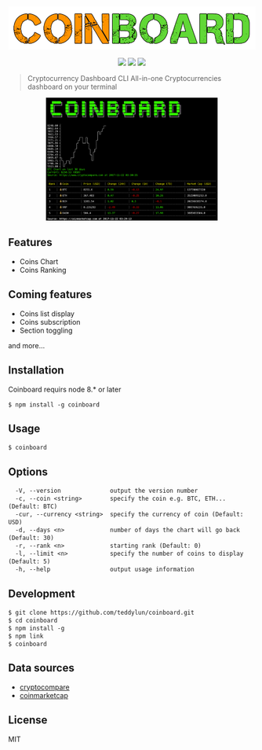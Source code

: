 <p align=center>
<img src="https://github.com/teddylun/coinboard/blob/master/src/common/images/logo.png">
</p>
<p align=center>
<a target="_blank" href="http://nodejs.org/download/" title="Node version"><img src="https://img.shields.io/badge/node.js-%3E=_8.0-green.svg"></a>
<a target="_blank" href="https://opensource.org/licenses/MIT" title="License: MIT"><img src="https://img.shields.io/badge/License-MIT-blue.svg"></a>
<a target="_blank" href="http://makeapullrequest.com" title="PRs Welcome"><img src="https://img.shields.io/badge/PRs-welcome-brightgreen.svg"></a>
</p>  

> Cryptocurrency Dashboard CLI 
All-in-one Cryptocurrencies dashboard on your terminal
<p align="center">
  <img src="https://github.com/teddylun/coinboard/blob/master/src/common/images/screenshot.png" width="350"/>
</p>

## Features
- Coins Chart
- Coins Ranking

## Coming features
- Coins list display
- Coins subscription 
- Section toggling

and more...

## Installation
Coinboard requirs node 8.* or later
```
$ npm install -g coinboard
```

## Usage
```
$ coinboard
```

## Options
```
  -V, --version              output the version number
  -c, --coin <string>        specify the coin e.g. BTC, ETH... (Default: BTC)
  -cur, --currency <string>  specify the currency of coin (Default: USD)
  -d, --days <n>             number of days the chart will go back (Default: 30)
  -r, --rank <n>             starting rank (Default: 0)
  -l, --limit <n>            specify the number of coins to display (Default: 5)
  -h, --help                 output usage information
```

## Development
```
$ git clone https://github.com/teddylun/coinboard.git
$ cd coinboard
$ npm install -g 
$ npm link
$ coinboard
```

## Data sources
- [cryptocompare](https://www.cryptocompare.com)
- [coinmarketcap](https://coinmarketcap.com) 

## License
MIT